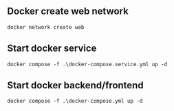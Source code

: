 ## Docker create web network

```
docker network create web
```

## Start docker service

```
docker compose -f .\docker-compose.service.yml up -d
```    

## Start docker backend/frontend

```
docker compose -f .\docker-compose.yml up -d
```    